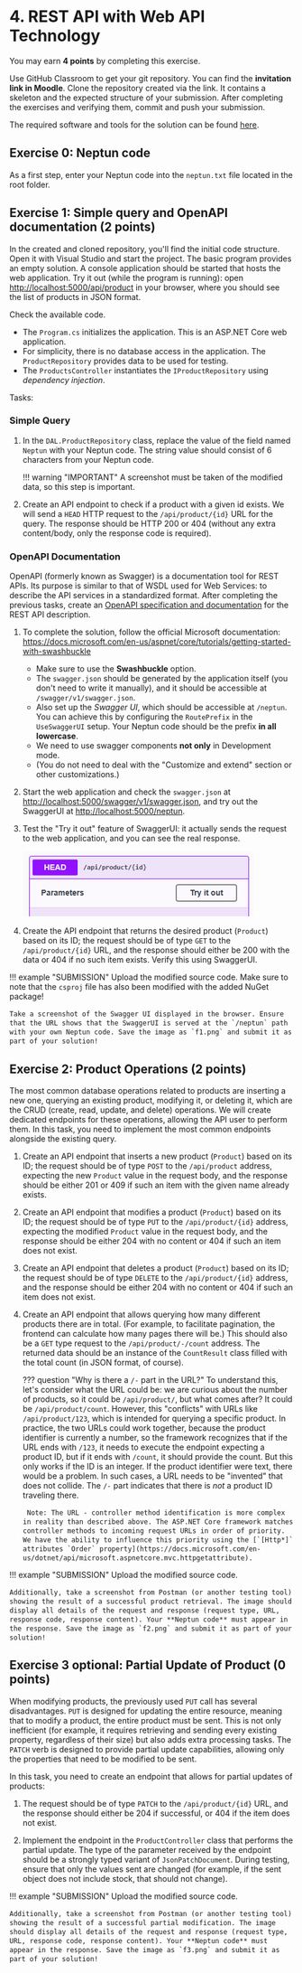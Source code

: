 ﻿# 4. REST API with Web API Technology

You may earn **4 points** by completing this exercise.

Use GitHub Classroom to get your git repository. You can find the **invitation link in Moodle**. Clone the repository created via the link. It contains a skeleton and the expected structure of your submission. After completing the exercises and verifying them, commit and push your submission.

The required software and tools for the solution can be found [here](../index.md#required-tools).

## Exercise 0: Neptun code

As a first step, enter your Neptun code into the `neptun.txt` file located in the root folder.

## Exercise 1: Simple query and OpenAPI documentation (2 points)

In the created and cloned repository, you'll find the initial code structure. Open it with Visual Studio and start the project. The basic program provides an empty solution. A console application should be started that hosts the web application. Try it out (while the program is running): open <http://localhost:5000/api/product> in your browser, where you should see the list of products in JSON format.

Check the available code.

- The `Program.cs` initializes the application. This is an ASP.NET Core web application.
- For simplicity, there is no database access in the application. The `ProductRepository` provides data to be used for testing.
- The `ProductsController` instantiates the `IProductRepository` using _dependency injection_.

Tasks:

### Simple Query

1. In the `DAL.ProductRepository` class, replace the value of the field named `Neptun` with your Neptun code. The string value should consist of 6 characters from your Neptun code.

    !!! warning "IMPORTANT"
        A screenshot must be taken of the modified data, so this step is important.

2. Create an API endpoint to check if a product with a given id exists. We will send a `HEAD` HTTP request to the `/api/product/{id}` URL for the query. The response should be HTTP 200 or 404 (without any extra content/body, only the response code is required).

### OpenAPI Documentation

OpenAPI (formerly known as Swagger) is a documentation tool for REST APIs. Its purpose is similar to that of WSDL used for Web Services: to describe the API services in a standardized format. After completing the previous tasks, create an [OpenAPI specification and documentation](https://docs.microsoft.com/en-us/aspnet/core/tutorials/web-api-help-pages-using-swagger) for the REST API description.

1. To complete the solution, follow the official Microsoft documentation: <https://docs.microsoft.com/en-us/aspnet/core/tutorials/getting-started-with-swashbuckle>

    - Make sure to use the **Swashbuckle** option.
    - The `swagger.json` should be generated by the application itself (you don't need to write it manually), and it should be accessible at `/swagger/v1/swagger.json`.
    - Also set up the _Swagger UI_, which should be accessible at `/neptun`. You can achieve this by configuring the `RoutePrefix` in the `UseSwaggerUI` setup. Your Neptun code should be the prefix **in all lowercase**.
    - We need to use swagger components **not only** in Development mode.
    - (You do not need to deal with the "Customize and extend" section or other customizations.)

1. Start the web application and check the `swagger.json` at <http://localhost:5000/swagger/v1/swagger.json>, and try out the SwaggerUI at <http://localhost:5000/neptun>.

2. Test the "Try it out" feature of SwaggerUI: it actually sends the request to the web application, and you can see the real response.

    ![SwaggerUI Try it out](swaggerui-try.png)

1. Create the API endpoint that returns the desired product (`Product`) based on its ID; the request should be of type `GET` to the `/api/product/{id}` URL, and the response should either be 200 with the data or 404 if no such item exists. Verify this using SwaggerUI.

!!! example "SUBMISSION"
    Upload the modified source code. Make sure to note that the `csproj` file has also been modified with the added NuGet package!

    Take a screenshot of the Swagger UI displayed in the browser. Ensure that the URL shows that the SwaggerUI is served at the `/neptun` path with your own Neptun code. Save the image as `f1.png` and submit it as part of your solution!

## Exercise 2: Product Operations (2 points)

The most common database operations related to products are inserting a new one, querying an existing product, modifying it, or deleting it, which are the CRUD (create, read, update, and delete) operations. We will create dedicated endpoints for these operations, allowing the API user to perform them. In this task, you need to implement the most common endpoints alongside the existing query.

1. Create an API endpoint that inserts a new product (`Product`) based on its ID; the request should be of type `POST` to the `/api/product` address, expecting the new `Product` value in the request body, and the response should be either 201 or 409 if such an item with the given name already exists.

1. Create an API endpoint that modifies a product (`Product`) based on its ID; the request should be of type `PUT` to the `/api/product/{id}` address, expecting the modified `Product` value in the request body, and the response should be either 204 with no content or 404 if such an item does not exist.

1. Create an API endpoint that deletes a product (`Product`) based on its ID; the request should be of type `DELETE` to the `/api/product/{id}` address, and the response should be either 204 with no content or 404 if such an item does not exist.

1. Create an API endpoint that allows querying how many different products there are in total. (For example, to facilitate pagination, the frontend can calculate how many pages there will be.) This should also be a `GET` type request to the `/api/product/-/count` address. The returned data should be an instance of the `CountResult` class filled with the total count (in JSON format, of course).

    ??? question "Why is there a `/-` part in the URL?"
        To understand this, let's consider what the URL could be: we are curious about the number of products, so it could be `/api/product/`, but what comes after? It could be `/api/product/count`. However, this "conflicts" with URLs like `/api/product/123`, which is intended for querying a specific product. In practice, the two URLs could work together, because the product identifier is currently a number, so the framework recognizes that if the URL ends with `/123`, it needs to execute the endpoint expecting a product ID, but if it ends with `/count`, it should provide the count. But this only works if the ID is an integer. If the product identifier were text, there would be a problem. In such cases, a URL needs to be "invented" that does not collide. The `/-` part indicates that there is _not_ a product ID traveling there.

        Note: The URL - controller method identification is more complex in reality than described above. The ASP.NET Core framework matches controller methods to incoming request URLs in order of priority. We have the ability to influence this priority using the [`[Http*]` attributes `Order` property](https://docs.microsoft.com/en-us/dotnet/api/microsoft.aspnetcore.mvc.httpgetattribute).

!!! example "SUBMISSION"
    Upload the modified source code.

    Additionally, take a screenshot from Postman (or another testing tool) showing the result of a successful product retrieval. The image should display all details of the request and response (request type, URL, response code, response content). Your **Neptun code** must appear in the response. Save the image as `f2.png` and submit it as part of your solution!

## Exercise 3 optional: Partial Update of Product (0 points)

When modifying products, the previously used `PUT` call has several disadvantages. `PUT` is designed for updating the entire resource, meaning that to modify a product, the entire product must be sent. This is not only inefficient (for example, it requires retrieving and sending every existing property, regardless of their size) but also adds extra processing tasks. The `PATCH` verb is designed to provide partial update capabilities, allowing only the properties that need to be modified to be sent.

In this task, you need to create an endpoint that allows for partial updates of products:

1. The request should be of type `PATCH` to the `/api/product/{id}` URL, and the response should either be 204 if successful, or 404 if the item does not exist.

1. Implement the endpoint in the `ProductController` class that performs the partial update. The type of the parameter received by the endpoint should be a strongly typed variant of `JsonPatchDocument`. During testing, ensure that only the values sent are changed (for example, if the sent object does not include stock, that should not change).

!!! example "SUBMISSION"
    Upload the modified source code.

    Additionally, take a screenshot from Postman (or another testing tool) showing the result of a successful partial modification. The image should display all details of the request and response (request type, URL, response code, response content). Your **Neptun code** must appear in the response. Save the image as `f3.png` and submit it as part of your solution!


